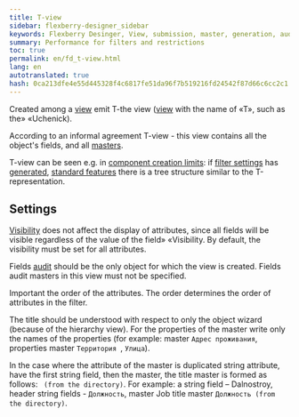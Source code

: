```yaml
--- 
title: T-view 
sidebar: flexberry-designer_sidebar 
keywords: Flexberry Desinger, View, submission, master, generation, audit 
summary: Performance for filters and restrictions 
toc: true 
permalink: en/fd_t-view.html 
lang: en 
autotranslated: true 
hash: 0ca213dfe4e55d445328f4c6817fe51da96f7b519216fd24542f87d66c6cc2c1 
--- 
```


Created among a [view](fd_key-concepts.html) emit T-the view ([view](fd_key-concepts.html) with the name of «<class-name>T», such as the» «Uchenick). 

According to an informal agreement T-view - this view contains all the object's fields, and all [masters](fo_masters-details.html). 

T-view can be seen e.g. in [component creation limits](fw_limitation-editform.html): if [filter settings](fw_filter-settings.html) has [generated](fw_filtersand-limits.html), [standard features](fw_standart-view-limits-editor.html) there is a tree structure similar to the T-representation. 

## Settings 

[Visibility](fd_hidden-properties-view.html) does not affect the display of attributes, since all fields will be visible regardless of the value of the field» «Visibility. By default, the visibility must be set for all attributes. 

Fields [audit](efs_audit.html) should be the only object for which the view is created. Fields audit masters in this view must not be specified. 

Important the order of the attributes. The order determines the order of attributes in the filter. 

The title should be understood with respect to only the object wizard (because of the hierarchy view). For the properties of the master write only the names of the properties (for example: master `Адрес проживания`, properties master `Территория `, `Улица`). 

In the case where the attribute of the master is duplicated string attribute, have the first string field, then the master, the title master is formed as follows: <Name> ` (from the directory)`. For example: a string field – Dalnostroy, header string fields - `Должность`, master Job title master `Должность (from the directory)`. 



